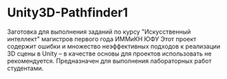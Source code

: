 # Unity3D-Pathfinder1
Заготовка для выполнения заданий по курсу "Искусственный интеллект" магистров первого года ИММиКН ЮФУ
Этот проект содержит ошибки и множество неэффективных подходов к реализации 3D сцены в Unity – в качестве основы для проектов использовать не рекомендуется. Предназначен для выполнения лабораторных работ студентами.
